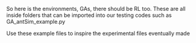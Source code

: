 So here is the environments, GAs, there should be RL too. These are all inside folders that can be imported into our testing codes such as GA_antSim_example.py

Use these example files to inspire the experimental files eventually made